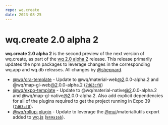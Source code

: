 ```yaml
---
repo: wq.create
date: 2023-08-25
---
```


# wq.create 2.0 alpha 2

**wq.create 2.0 alpha 2** is the second preview of the next version of wq.create, as part of the [wq 2.0 alpha 2](./wq-2.0.0a2.md) release.  This release primarily updates the npm packages to leverage changes in the corresponding wq.app and wq.db releases.  All changes by [@sheppard](https://github.com/sheppard).

 * [@wq/cra-template](../@wq/cra-template.md) - Update to @wq/material-web[@2](https://github.com/2).0.0-alpha.2 and @wq/map-gl-web[@2](https://github.com/2).0.0-alpha.2 ([`7d63cf8`](https://github.com/wq/wq.create/commit/7d63cf8))
 * [@wq/expo-template](../@wq/expo-template.md) - Update to @wq/material-native[@2](https://github.com/2).0.0-alpha.2 and @wq/map-gl-native[@2](https://github.com/2).0.0-alpha.2.  Also add explicit dependencies for all of the plugins required to get the project running in Expo 39 ([`7d63cf8`](https://github.com/wq/wq.create/commit/7d63cf8)).
 * [@wq/rollup-plugin](../@wq/rollup-plugin.md) - Update to leverage the [@mui](https://github.com/mui)/material/utils export added to [wq.js](../wq.md) ([`849a16b`](https://github.com/wq/wq.create/commit/849a16b)).
